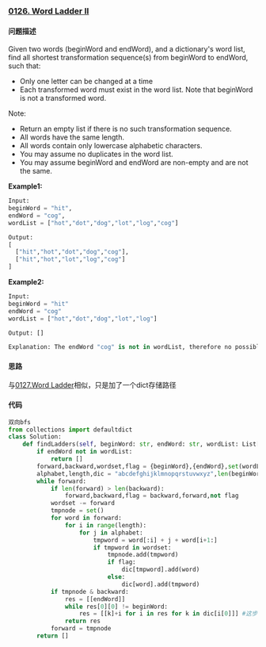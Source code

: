 ### [0126. Word Ladder II](https://leetcode-cn.com/problems/word-ladder-ii/)

#### 问题描述
Given two words (beginWord and endWord), and a dictionary's word list, find all shortest transformation sequence(s) from beginWord to endWord, such that:
- Only one letter can be changed at a time
- Each transformed word must exist in the word list. Note that beginWord is not a transformed word.

Note:
- Return an empty list if there is no such transformation sequence.
- All words have the same length.
- All words contain only lowercase alphabetic characters.
- You may assume no duplicates in the word list.
- You may assume beginWord and endWord are non-empty and are not the same.

**Example1:**
```python
Input:
beginWord = "hit",
endWord = "cog",
wordList = ["hot","dot","dog","lot","log","cog"]

Output:
[
  ["hit","hot","dot","dog","cog"],
  ["hit","hot","lot","log","cog"]
]
```

**Example2:**
```python
Input:
beginWord = "hit"
endWord = "cog"
wordList = ["hot","dot","dog","lot","log"]

Output: []

Explanation: The endWord "cog" is not in wordList, therefore no possible transformation.
```

#### 思路
与[0127.Word Ladder](https://github.com/Diobrandokill/leetcode-notes/blob/master/bfs/0127.Word%20Ladder.md)相似，只是加了一个dict存储路径
#### 代码

```python
双向bfs
from collections import defaultdict
class Solution:
    def findLadders(self, beginWord: str, endWord: str, wordList: List[str]) -> List[List[str]]:
        if endWord not in wordList:
            return []
        forward,backward,wordset,flag = {beginWord},{endWord},set(wordList),True
        alphabet,length,dic = "abcdefghijklmnopqrstuvwxyz",len(beginWord),defaultdict(set)
        while forward:
            if len(forward) > len(backward):
                forward,backward,flag = backward,forward,not flag
            wordset -= forward
            tmpnode = set()
            for word in forward:
                for i in range(length):
                    for j in alphabet:
                        tmpword = word[:i] + j + word[i+1:]
                        if tmpword in wordset:
                            tmpnode.add(tmpword)
                            if flag:
                                dic[tmpword].add(word)
                            else:
                                dic[word].add(tmpword)
            if tmpnode & backward:
                res = [[endWord]]
                while res[0][0] != beginWord:
                    res = [[k]+i for i in res for k in dic[i[0]]] #这步回溯去除所有到不了的线路着实有点diao
                return res
            forward = tmpnode
        return [] 
```
